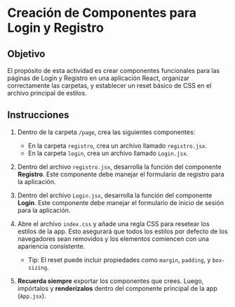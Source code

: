 # Creación de Componentes para Login y Registro

## Objetivo 

El propósito de esta actividad es crear componentes funcionales para las páginas de Login y Registro en una aplicación React, organizar correctamente las carpetas, y establecer un reset básico de CSS en el archivo principal de estilos.

## Instrucciones

1. Dentro de la carpeta `/page`, crea las siguientes componentes:

   - En la carpeta `registro`, crea un archivo llamado `registro.jsx`.
   - En la carpeta `login`, crea un archivo llamado `Login.jsx`.

2. Dentro del archivo `registro.jsx`, desarrolla la función del componente **Registro**. Este componente debe manejar el formulario de registro para la aplicación.

3. Dentro del archivo `Login.jsx`, desarrolla la función del componente **Login**. Este componente debe manejar el formulario de inicio de sesión para la aplicación.

4. Abre el archivo `index.css` y añade una regla CSS para resetear los estilos de la app. Esto asegurará que todos los estilos por defecto de los navegadores sean removidos y los elementos comiencen con una apariencia consistente.

   - Tip: El reset puede incluir propiedades como `margin`, `padding`, y `box-sizing`.

5. **Recuerda siempre** exportar los componentes que crees. Luego, impórtalos y **renderízalos** dentro del componente principal de la app (`App.jsx`).

